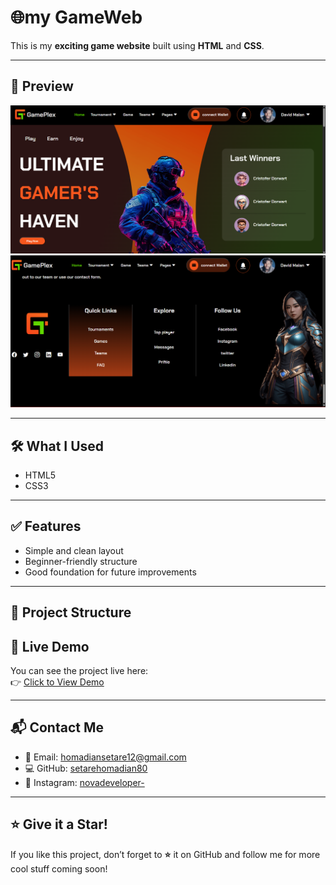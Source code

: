
# 🌐my GameWeb

This is my **exciting game website** built using **HTML** and **CSS**.  

---

## 📸 Preview

<div align="center">
  <img src="assets/img/Screenshot 2025-05-08 232632.png" alt="Project Screenshot" width="700"/>
</div>
<div align="center">
  <img src="assets/img/Screenshot 2025-05-08 232657.png" alt="Project Screenshot" width="700"/>
</div>

---

## 🛠️ What I Used

- HTML5
- CSS3

---

## ✅ Features

- Simple and clean layout
- Beginner-friendly structure
- Good foundation for future improvements

---

## 📂 Project Structure
## 🔗 Live Demo

You can see the project live here:  
👉 [Click to View Demo](http://127.0.0.1:5500/)

---

## 📬 Contact Me

- 📧 Email: [homadiansetare12@gmail.com](mailto:homadiansetare12@gmail.com)
- 💻 GitHub: [setarehomadian80](https://github.com/setarehomadian80)
- 📸 Instagram: [novadeveloper-](https://instagram.com/novadeveloper-)

---

## ⭐ Give it a Star!

If you like this project, don’t forget to **⭐** it on GitHub and follow me for more cool stuff coming soon!



